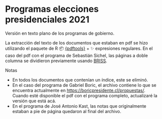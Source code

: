 # Programas elecciones presidenciales 2021

Versión en texto plano de los programas de gobierno. 


La extracción del texto de los documentos que estaban en pdf se hizo utilizando el paquete de R :package: [{pdftools}](https://docs.ropensci.org/pdftools/) + :sparkles: expresiones regulares. En el caso del pdf con el programa de Sebastián Sichel, las páginas a doble columna se dividieron previamente usando [BRISS](http://briss.sourceforge.net/).

Notas
- En todos los documentos que contenían un índice, este se eliminó.
- En el caso del programa de Gabriel Boric, el archivo contiene lo que se encuentra actualmente en https://boricpresidente.cl/propuestas/. Cuando esté disponible el pdf con el programa completo, actualizaré la versión que está acá.
- En el programa de José Antonio Kast, las notas que originalmente estaban a pie de página quedaron al final del archivo.

